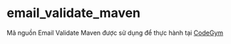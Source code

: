 # email_validate_maven
Mã nguồn Email Validate Maven được sử dụng để thực hành tại [CodeGym](https://codegym.vn)